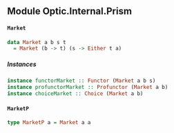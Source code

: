 ## Module Optic.Internal.Prism

#### `Market`

``` purescript
data Market a b s t
  = Market (b -> t) (s -> Either t a)
```

##### Instances
``` purescript
instance functorMarket :: Functor (Market a b s)
instance profunctorMarket :: Profunctor (Market a b)
instance choiceMarket :: Choice (Market a b)
```

#### `MarketP`

``` purescript
type MarketP a = Market a a
```


